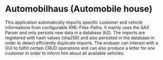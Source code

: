 # Automobilhaus (Automobile house)
This application automatically imports specific customer and vehicle informations from configurable XML-Files-Paths. It mainly uses the SAX Parser and only persists new data in a database (h2). The imports are registered with hash values (sha256) and also persisted in the database in order to detect efficiently duplicate imports. The enduser can interact with a GUI to fulfill certain CRUD operations and can also produce a letter for one customer in order to inform him about all available vehicles.
